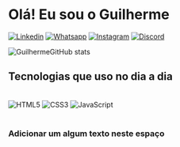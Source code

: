 
# Olá! Eu sou o Guilherme

[![Linkedin](https://img.shields.io/badge/LinkedIn-0077B5?style=for-the-badge&logo=linkedin&logoColor=white)](https://www.linkedin.com/in/guilherme-maciel-070b39206/)
[![Whatsapp](https://img.shields.io/badge/WhatsApp-25D366?style=for-the-badge&logo=whatsapp&logoColor=white
)](https://web.whatsapp.com/)
[![Instagram](https://img.shields.io/badge/Instagram-E4405F?style=for-the-badge&logo=instagram&logoColor=white
)](https://www.instagram.com/guilhermemaciel.03/)
[![Discord](https://img.shields.io/badge/Discord-7289DA?style=for-the-badge&logo=discord&logoColor=white
)](https://discord.com/channels/@me)

![GuilhermeGitHub stats](https://github-readme-stats.vercel.app/api?username=Guilhermemaciel&show_icons=true&theme=dracula)

## Tecnologias que uso no dia a dia

<br>
<div style='display: inline_block'>
<img align='center' alt='HTML5' src='https://img.shields.io/badge/HTML5-E34F26?style=for-the-badge&logo=html5&logoColor=white
'>
<img align='center' alt='CSS3' src='https://img.shields.io/badge/CSS3-1572B6?style=for-the-badge&logo=css3&logoColor=white
'>
<img align='center' alt='JavaScript' src='https://img.shields.io/badge/JavaScript-F7DF1E?style=for-the-badge&logo=javascript&logoColor=black
'>
</div>
<br>

### Adicionar um algum texto neste espaço
